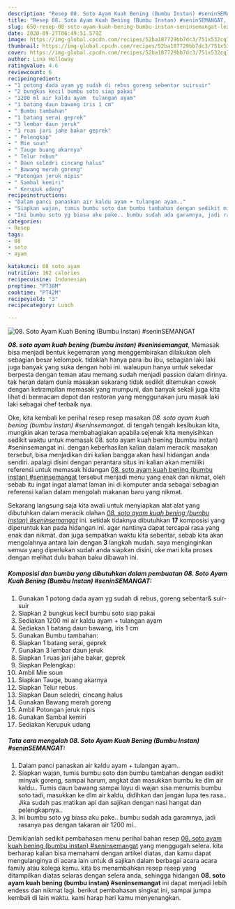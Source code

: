 ```yaml
---
description: "Resep 08. Soto Ayam Kuah Bening (Bumbu Instan) #seninSEMANGAT, Lezat Sekali"
title: "Resep 08. Soto Ayam Kuah Bening (Bumbu Instan) #seninSEMANGAT, Lezat Sekali"
slug: 650-resep-08-soto-ayam-kuah-bening-bumbu-instan-seninsemangat-lezat-sekali
date: 2020-09-27T06:49:51.579Z
image: https://img-global.cpcdn.com/recipes/52ba187729bb7dc3/751x532cq70/08-soto-ayam-kuah-bening-bumbu-instan-seninsemangat-foto-resep-utama.jpg
thumbnail: https://img-global.cpcdn.com/recipes/52ba187729bb7dc3/751x532cq70/08-soto-ayam-kuah-bening-bumbu-instan-seninsemangat-foto-resep-utama.jpg
cover: https://img-global.cpcdn.com/recipes/52ba187729bb7dc3/751x532cq70/08-soto-ayam-kuah-bening-bumbu-instan-seninsemangat-foto-resep-utama.jpg
author: Lina Holloway
ratingvalue: 4.6
reviewcount: 6
recipeingredient:
- "1 potong dada ayam yg sudah di rebus goreng sebentar suirsuir"
- "2 bungkus kecil bumbu soto siap pakai"
- "1200 ml air kaldu ayam  tulangan ayam"
- "1 batang daun bawang iris 1 cm"
- " Bumbu tambahan"
- "1 batang serai geprek"
- "3 lembar daun jeruk"
- "1 ruas jari jahe bakar geprek"
- " Pelengkap"
- " Mie soun"
- " Tauge buang akarnya"
- " Telur rebus"
- " Daun seledri cincang halus"
- " Bawang merah goreng"
- "Potongan jeruk nipis"
- " Sambal kemiri"
- " Kerupuk udang"
recipeinstructions:
- "Dalam panci panaskan air kaldu ayam + tulangan ayam.."
- "Siapkan wajan, tumis bumbu soto dan bumbu tambahan dengan sedikit minyak goreng, sampai harum, angkat dan masukkan bumbu ke dlm air kaldu.. Tumis daun bawang sampai layu di wajan sisa menumis bumbu soto tadi, masukkan ke dlm air kaldu, didihkan dan jangan lupa tes rasa.. Jika sudah pas matikan api dan sajikan dengan nasi hangat dan pelengkapnya.."
- "Ini bumbu soto yg biasa aku pake.. bumbu sudah ada garamnya, jadi rasanya pas dengan takaran air 1200 ml.."
categories:
- Resep
tags:
- 08
- soto
- ayam

katakunci: 08 soto ayam 
nutrition: 162 calories
recipecuisine: Indonesian
preptime: "PT38M"
cooktime: "PT42M"
recipeyield: "3"
recipecategory: Lunch

---
```



![08. Soto Ayam Kuah Bening (Bumbu Instan) #seninSEMANGAT](https://img-global.cpcdn.com/recipes/52ba187729bb7dc3/751x532cq70/08-soto-ayam-kuah-bening-bumbu-instan-seninsemangat-foto-resep-utama.jpg)

<b><i>08. soto ayam kuah bening (bumbu instan) #seninsemangat</i></b>, Memasak bisa menjadi bentuk kegemaran yang menggembirakan dilakukan oleh sebagian besar kelompok. tidaklah hanya para ibu ibu, sebagian laki laki juga banyak yang suka dengan hobi ini. walaupun hanya untuk sekedar berpesta dengan teman atau memang sudah menjadi passion dalam dirinya. tak heran dalam dunia masakan sekarang tidak sedikit ditemukan cowok dengan ketrampilan memasak yang mumpuni, dan banyak sekali juga kita lihat di bermacam depot dan restoran yang menggunakan juru masak laki laki sebagai chef terbaik nya.

Oke, kita kembali ke perihal resep resep masakan <i>08. soto ayam kuah bening (bumbu instan) #seninsemangat</i>. di tengah tengah kesibukan kita, mungkin akan terasa membahagiakan apabila sejenak kita menyisihkan sedikit waktu untuk memasak 08. soto ayam kuah bening (bumbu instan) #seninsemangat ini. dengan keberhasilan kalian dalam meracik masakan tersebut, bisa menjadikan diri kalian bangga akan hasil hidangan anda sendiri. apalagi disini dengan perantara situs ini kalian akan memiliki referensi untuk memasak hidangan <u>08. soto ayam kuah bening (bumbu instan) #seninsemangat</u> tersebut menjadi menu yang enak dan nikmat, oleh sebab itu ingat ingat alamat laman ini di komputer anda sebagai sebagian referensi kalian dalam mengolah makanan baru yang nikmat.




Sekarang langsung saja kita awali untuk menyiapkan alat alat yang dibutuhkan dalam meracik olahan <u><i>08. soto ayam kuah bening (bumbu instan) #seninsemangat</i></u> ini. setidak tidaknya dibutuhkan <b>17</b> komposisi yang diperuntuk kan pada hidangan ini. agar nantinya dapat tercapai rasa yang enak dan nikmat. dan juga sempatkan waktu kita sebentar, sebab kita akan mengolahnya antara lain dengan <b>3</b> langkah mudah. saya menginginkan semua yang diperlukan sudah anda siapkan disini, oke mari kita proses dengan melihat dulu bahan baku dibawah ini.

<!--inarticleads1-->

##### Komposisi dan bumbu yang dibutuhkan dalam pembuatan 08. Soto Ayam Kuah Bening (Bumbu Instan) #seninSEMANGAT:

1. Gunakan 1 potong dada ayam yg sudah di rebus, goreng sebentar&amp; suir-suir
1. Siapkan 2 bungkus kecil bumbu soto siap pakai
1. Sediakan 1200 ml air kaldu ayam + tulangan ayam
1. Sediakan 1 batang daun bawang, iris 1 cm
1. Gunakan  Bumbu tambahan:
1. Siapkan 1 batang serai, geprek
1. Gunakan 3 lembar daun jeruk
1. Siapkan 1 ruas jari jahe bakar, geprek
1. Siapkan  Pelengkap:
1. Ambil  Mie soun
1. Siapkan  Tauge, buang akarnya
1. Siapkan  Telur rebus
1. Siapkan  Daun seledri, cincang halus
1. Gunakan  Bawang merah goreng
1. Ambil Potongan jeruk nipis
1. Gunakan  Sambal kemiri
1. Sediakan  Kerupuk udang




<!--inarticleads2-->

##### Tata cara mengolah 08. Soto Ayam Kuah Bening (Bumbu Instan) #seninSEMANGAT:

1. Dalam panci panaskan air kaldu ayam + tulangan ayam..
1. Siapkan wajan, tumis bumbu soto dan bumbu tambahan dengan sedikit minyak goreng, sampai harum, angkat dan masukkan bumbu ke dlm air kaldu.. Tumis daun bawang sampai layu di wajan sisa menumis bumbu soto tadi, masukkan ke dlm air kaldu, didihkan dan jangan lupa tes rasa.. Jika sudah pas matikan api dan sajikan dengan nasi hangat dan pelengkapnya..
1. Ini bumbu soto yg biasa aku pake.. bumbu sudah ada garamnya, jadi rasanya pas dengan takaran air 1200 ml..




Demikianlah sedikit pembahasan menu perihal bahan resep <u>08. soto ayam kuah bening (bumbu instan) #seninsemangat</u> yang menggugah selera. kita berharap kalian bisa memahami dengan artikel diatas, dan kamu dapat mengulanginya di acara lain untuk di sajikan dalam berbagai acara acara family atau kolega kamu. kita bs menambahkan resep resep yang ditampilkan diatas selaras dengan selera anda, sehingga hidangan <b>08. soto ayam kuah bening (bumbu instan) #seninsemangat</b> ini dapat menjadi lebih endess dan nikmat lagi. berikut pembahasan singkat ini, sampai jumpa kembali di lain waktu. kami harap hari kamu menyenangkan.
